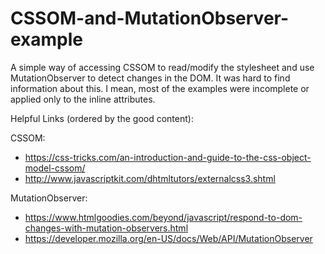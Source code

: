 # CSSOM-and-MutationObserver-example
A simple way of accessing CSSOM to read/modify the stylesheet and use MutationObserver to detect changes in the DOM. 
It was hard to find information about this. I mean, most of the examples were incomplete or applied only to the inline attributes.

Helpful Links (ordered by the good content):

CSSOM:
  - https://css-tricks.com/an-introduction-and-guide-to-the-css-object-model-cssom/
  - http://www.javascriptkit.com/dhtmltutors/externalcss3.shtml

MutationObserver:
  - https://www.htmlgoodies.com/beyond/javascript/respond-to-dom-changes-with-mutation-observers.html
  - https://developer.mozilla.org/en-US/docs/Web/API/MutationObserver
